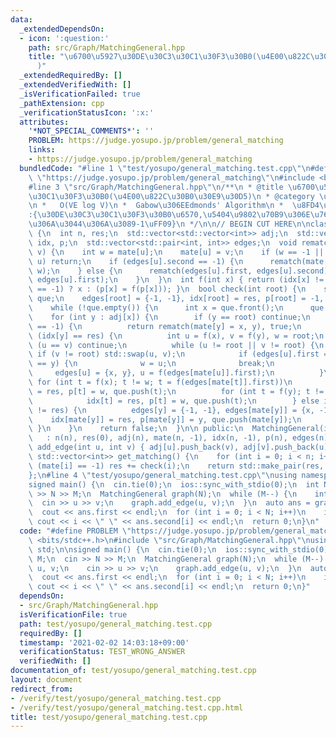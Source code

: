 ```yaml
---
data:
  _extendedDependsOn:
  - icon: ':question:'
    path: src/Graph/MatchingGeneral.hpp
    title: "\u6700\u5927\u30DE\u30C3\u30C1\u30F3\u30B0(\u4E00\u822C\u30B0\u30E9\u30D5\
      )"
  _extendedRequiredBy: []
  _extendedVerifiedWith: []
  _isVerificationFailed: true
  _pathExtension: cpp
  _verificationStatusIcon: ':x:'
  attributes:
    '*NOT_SPECIAL_COMMENTS*': ''
    PROBLEM: https://judge.yosupo.jp/problem/general_matching
    links:
    - https://judge.yosupo.jp/problem/general_matching
  bundledCode: "#line 1 \"test/yosupo/general_matching.test.cpp\"\n#define PROBLEM\
    \ \"https://judge.yosupo.jp/problem/general_matching\"\n#include <bits/stdc++.h>\n\
    #line 3 \"src/Graph/MatchingGeneral.hpp\"\n/**\n * @title \u6700\u5927\u30DE\u30C3\
    \u30C1\u30F3\u30B0(\u4E00\u822C\u30B0\u30E9\u30D5)\n * @category \u30B0\u30E9\u30D5\
    \n *   O(VE log V)\n *  Gabow\u306EEdmonds' Algorithm\n *  \u8FD4\u308A\u5024\
    :{\u30DE\u30C3\u30C1\u30F3\u30B0\u6570,\u5404\u9802\u70B9\u306E\u76F8\u65B9(\u3044\
    \u306A\u3044\u306A\u3089-1\uFF09}\n */\n\n// BEGIN CUT HERE\n\nclass MatchingGeneral\
    \ {\n  int n, res;\n  std::vector<std::vector<int>> adj;\n  std::vector<int> mate,\
    \ idx, p;\n  std::vector<std::pair<int, int>> edges;\n  void rematch(int u, int\
    \ v) {\n    int w = mate[u];\n    mate[u] = v;\n    if (w == -1 || mate[w] !=\
    \ u) return;\n    if (edges[u].second == -1) {\n      rematch(mate[w] = edges[u].first,\
    \ w);\n    } else {\n      rematch(edges[u].first, edges[u].second);\n      rematch(edges[u].second,\
    \ edges[u].first);\n    }\n  }\n  int f(int x) { return (idx[x] != res || p[x]\
    \ == -1) ? x : (p[x] = f(p[x])); }\n  bool check(int root) {\n    std::queue<int>\
    \ que;\n    edges[root] = {-1, -1}, idx[root] = res, p[root] = -1, que.push(root);\n\
    \    while (!que.empty()) {\n      int x = que.front();\n      que.pop();\n  \
    \    for (int y : adj[x]) {\n        if (y == root) continue;\n        if (mate[y]\
    \ == -1) {\n          return rematch(mate[y] = x, y), true;\n        } else if\
    \ (idx[y] == res) {\n          int u = f(x), v = f(y), w = root;\n          if\
    \ (u == v) continue;\n          while (u != root || v != root) {\n           \
    \ if (v != root) std::swap(u, v);\n            if (edges[u].first == x && edges[u].second\
    \ == y) {\n              w = u;\n              break;\n            }\n       \
    \     edges[u] = {x, y}, u = f(edges[mate[u]].first);\n          }\n         \
    \ for (int t = f(x); t != w; t = f(edges[mate[t]].first))\n            idx[t]\
    \ = res, p[t] = w, que.push(t);\n          for (int t = f(y); t != w; t = f(edges[mate[t]].first))\n\
    \            idx[t] = res, p[t] = w, que.push(t);\n        } else if (idx[mate[y]]\
    \ != res) {\n          edges[y] = {-1, -1}, edges[mate[y]] = {x, -1};\n      \
    \    idx[mate[y]] = res, p[mate[y]] = y, que.push(mate[y]);\n        }\n     \
    \ }\n    }\n    return false;\n  }\n\n public:\n  MatchingGeneral(int n)\n   \
    \   : n(n), res(0), adj(n), mate(n, -1), idx(n, -1), p(n), edges(n) {}\n  void\
    \ add_edge(int u, int v) { adj[u].push_back(v), adj[v].push_back(u); }\n  std::pair<int,\
    \ std::vector<int>> get_matching() {\n    for (int i = 0; i < n; i++)\n      if\
    \ (mate[i] == -1) res += check(i);\n    return std::make_pair(res, mate);\n  }\n\
    };\n#line 4 \"test/yosupo/general_matching.test.cpp\"\nusing namespace std;\n\n\
    signed main() {\n  cin.tie(0);\n  ios::sync_with_stdio(0);\n  int N, M;\n  cin\
    \ >> N >> M;\n  MatchingGeneral graph(N);\n  while (M--) {\n    int u, v;\n  \
    \  cin >> u >> v;\n    graph.add_edge(u, v);\n  }\n  auto ans = graph.get_matching();\n\
    \  cout << ans.first << endl;\n  for (int i = 0; i < N; i++)\n    if (i < ans.second[i])\
    \ cout << i << \" \" << ans.second[i] << endl;\n  return 0;\n}\n"
  code: "#define PROBLEM \"https://judge.yosupo.jp/problem/general_matching\"\n#include\
    \ <bits/stdc++.h>\n#include \"src/Graph/MatchingGeneral.hpp\"\nusing namespace\
    \ std;\n\nsigned main() {\n  cin.tie(0);\n  ios::sync_with_stdio(0);\n  int N,\
    \ M;\n  cin >> N >> M;\n  MatchingGeneral graph(N);\n  while (M--) {\n    int\
    \ u, v;\n    cin >> u >> v;\n    graph.add_edge(u, v);\n  }\n  auto ans = graph.get_matching();\n\
    \  cout << ans.first << endl;\n  for (int i = 0; i < N; i++)\n    if (i < ans.second[i])\
    \ cout << i << \" \" << ans.second[i] << endl;\n  return 0;\n}"
  dependsOn:
  - src/Graph/MatchingGeneral.hpp
  isVerificationFile: true
  path: test/yosupo/general_matching.test.cpp
  requiredBy: []
  timestamp: '2021-02-02 14:03:18+09:00'
  verificationStatus: TEST_WRONG_ANSWER
  verifiedWith: []
documentation_of: test/yosupo/general_matching.test.cpp
layout: document
redirect_from:
- /verify/test/yosupo/general_matching.test.cpp
- /verify/test/yosupo/general_matching.test.cpp.html
title: test/yosupo/general_matching.test.cpp
---
```

